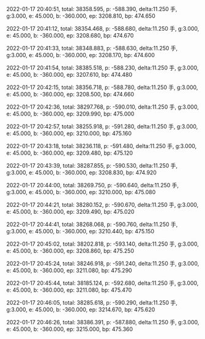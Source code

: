 2022-01-17 20:40:51, total: 38358.595, p: -588.390, delta:11.250 手, g:3.000, e: 45.000, b: -360.000, ep: 3208.810, bp: 474.650

2022-01-17 20:41:12, total: 38354.468, p: -588.680, delta:11.250 手, g:3.000, e: 45.000, b: -360.000, ep: 3208.680, bp: 474.670

2022-01-17 20:41:33, total: 38348.883, p: -588.630, delta:11.250 手, g:3.000, e: 45.000, b: -360.000, ep: 3208.170, bp: 474.600

2022-01-17 20:41:54, total: 38385.518, p: -588.230, delta:11.250 手, g:3.000, e: 45.000, b: -360.000, ep: 3207.610, bp: 474.480

2022-01-17 20:42:15, total: 38356.718, p: -588.780, delta:11.250 手, g:3.000, e: 45.000, b: -360.000, ep: 3208.500, bp: 474.660

2022-01-17 20:42:36, total: 38297.768, p: -590.010, delta:11.250 手, g:3.000, e: 45.000, b: -360.000, ep: 3209.990, bp: 475.000

2022-01-17 20:42:57, total: 38255.918, p: -591.280, delta:11.250 手, g:3.000, e: 45.000, b: -360.000, ep: 3210.000, bp: 475.160

2022-01-17 20:43:18, total: 38236.118, p: -591.480, delta:11.250 手, g:3.000, e: 45.000, b: -360.000, ep: 3209.480, bp: 475.120

2022-01-17 20:43:39, total: 38287.855, p: -590.530, delta:11.250 手, g:3.000, e: 45.000, b: -360.000, ep: 3208.830, bp: 474.920

2022-01-17 20:44:00, total: 38269.750, p: -590.640, delta:11.250 手, g:3.000, e: 45.000, b: -360.000, ep: 3210.000, bp: 475.080

2022-01-17 20:44:21, total: 38280.152, p: -590.670, delta:11.250 手, g:3.000, e: 45.000, b: -360.000, ep: 3209.490, bp: 475.020

2022-01-17 20:44:41, total: 38268.068, p: -590.760, delta:11.250 手, g:3.000, e: 45.000, b: -360.000, ep: 3210.440, bp: 475.150

2022-01-17 20:45:02, total: 38202.818, p: -593.140, delta:11.250 手, g:3.000, e: 45.000, b: -360.000, ep: 3208.860, bp: 475.250

2022-01-17 20:45:24, total: 38246.918, p: -591.240, delta:11.250 手, g:3.000, e: 45.000, b: -360.000, ep: 3211.080, bp: 475.290

2022-01-17 20:45:44, total: 38185.124, p: -592.680, delta:11.250 手, g:3.000, e: 45.000, b: -360.000, ep: 3211.080, bp: 475.470

2022-01-17 20:46:05, total: 38285.618, p: -590.290, delta:11.250 手, g:3.000, e: 45.000, b: -360.000, ep: 3214.670, bp: 475.620

2022-01-17 20:46:26, total: 38386.391, p: -587.880, delta:11.250 手, g:3.000, e: 45.000, b: -360.000, ep: 3215.000, bp: 475.360